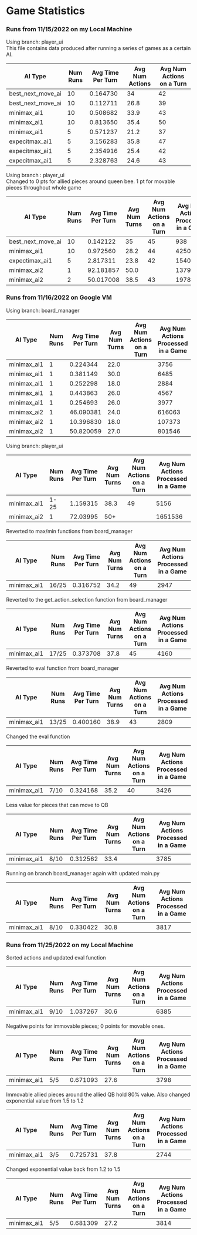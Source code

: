 # Game Statistics

### Runs from 11/15/2022 on my Local Machine

Using branch: player_ui \
This file contains data produced after running a series of games 
as a certain AI.

| AI Type           | Num Runs | Avg Time Per Turn | Avg Num Actions | Avg Num Actions on a Turn |
|-------------------|----------|-------------------|-----------------|---------------------------|
| best_next_move_ai | 10       | 0.164730          | 34              | 42                        |
| best_next_move_ai | 10       | 0.112711          | 26.8            | 39                        |
| minimax_ai1       | 10       | 0.508682          | 33.9            | 43                        |
| minimax_ai1       | 10       | 0.813650          | 35.4            | 50                        |
| minimax_ai1       | 5        | 0.571237          | 21.2            | 37                        |
| expecitmax_ai1    | 5        | 3.156283          | 35.8            | 47                        |
| expecitmax_ai1    | 5        | 2.354916          | 25.4            | 42                        |
| expecitmax_ai1    | 5        | 2.328763          | 24.6            | 43                        |

Using branch : player_ui \
Changed to 0 pts for allied pieces around queen bee. 1 pt for movable pieces throughout whole game

| AI Type           | Num Runs | Avg Time Per Turn | Avg Num Turns | Avg Num Actions on a Turn | Avg Num Actions Processed in a Game |
|-------------------|----------|-------------------|---------------|---------------------------|-------------------------------------|
| best_next_move_ai | 10       | 0.142122          | 35            | 45                        | 938                                 |
| minimax_ai1       | 10       | 0.972560          | 28.2          | 44                        | 4250                                |
| expectimax_ai1    | 5        | 2.817311          | 23.8          | 42                        | 15405                               |
| minimax_ai2       | 1        | 92.181857         | 50.0          |                           | 1379327                             |
| minimax_ai2       | 2        | 50.017008         | 38.5          | 43                        | 197811                              |


### Runs from 11/16/2022 on Google VM

Using branch: board_manager

| AI Type     | Num Runs | Avg Time Per Turn | Avg Num Turns | Avg Num Actions on a Turn | Avg Num Actions Processed in a Game |
|-------------|----------|-------------------|---------------|---------------------------|-------------------------------------|
| minimax_ai1 | 1        | 0.224344          | 22.0          |                           | 3756                                |
| minimax_ai1 | 1        | 0.381149          | 30.0          |                           | 6485                                |
| minimax_ai1 | 1        | 0.252298          | 18.0          |                           | 2884                                |
| minimax_ai1 | 1        | 0.443863          | 26.0          |                           | 4567                                |
| minimax_ai1 | 1        | 0.254693          | 26.0          |                           | 3977                                |
| minimax_ai2 | 1        | 46.090381         | 24.0          |                           | 616063                              |
| minimax_ai2 | 1        | 10.396830         | 18.0          |                           | 107373                              |
| minimax_ai2 | 1        | 50.820059         | 27.0          |                           | 801546                              |


Using branch: player_ui

| AI Type     | Num Runs | Avg Time Per Turn | Avg Num Turns | Avg Num Actions on a Turn | Avg Num Actions Processed in a Game |
|-------------|----------|-------------------|---------------|---------------------------|-------------------------------------|
| minimax_ai1 | 1-25     | 1.159315          | 38.3          | 49                        | 5156                                |
| minimax_ai2 | 1        | 72.03995          | 50+           |                           | 1651536                             |

Reverted to max/min functions from board_manager

| AI Type     | Num Runs | Avg Time Per Turn | Avg Num Turns | Avg Num Actions on a Turn | Avg Num Actions Processed in a Game |
|-------------|----------|-------------------|---------------|---------------------------|-------------------------------------|
| minimax_ai1 | 16/25    | 0.316752          | 34.2          | 49                        | 2947                                |

Reverted to the get_action_selection function from board_manager

| AI Type     | Num Runs | Avg Time Per Turn | Avg Num Turns | Avg Num Actions on a Turn | Avg Num Actions Processed in a Game |
|-------------|----------|-------------------|---------------|---------------------------|-------------------------------------|
| minimax_ai1 | 17/25    | 0.373708          | 37.8          | 45                        | 4160                                |

Reverted to eval function from board_manager

| AI Type     | Num Runs | Avg Time Per Turn | Avg Num Turns | Avg Num Actions on a Turn | Avg Num Actions Processed in a Game |
|-------------|----------|-------------------|---------------|---------------------------|-------------------------------------|
| minimax_ai1 | 13/25    | 0.400160          | 38.9          | 43                        | 2809                                |

Changed the eval function

| AI Type     | Num Runs | Avg Time Per Turn | Avg Num Turns | Avg Num Actions on a Turn | Avg Num Actions Processed in a Game |
|-------------|----------|-------------------|---------------|---------------------------|-------------------------------------|
| minimax_ai1 | 7/10     | 0.324168          | 35.2          | 40                        | 3426                                |

Less value for pieces that can move to QB

| AI Type     | Num Runs | Avg Time Per Turn | Avg Num Turns | Avg Num Actions on a Turn | Avg Num Actions Processed in a Game |
|-------------|----------|-------------------|---------------|---------------------------|-------------------------------------|
| minimax_ai1 | 8/10     | 0.312562          | 33.4          |                           | 3785                                |

Running on branch board_manager again with updated main.py

| AI Type     | Num Runs | Avg Time Per Turn | Avg Num Turns | Avg Num Actions on a Turn | Avg Num Actions Processed in a Game |
|-------------|----------|-------------------|---------------|---------------------------|-------------------------------------|
| minimax_ai1 | 8/10     | 0.330422          | 30.8          |                           | 3817                                |


### Runs from 11/25/2022 on my Local Machine

Sorted actions and updated eval function

| AI Type     | Num Runs | Avg Time Per Turn | Avg Num Turns | Avg Num Actions on a Turn | Avg Num Actions Processed in a Game |
|-------------|----------|-------------------|---------------|---------------------------|-------------------------------------|
| minimax_ai1 | 9/10     | 1.037267          | 30.6          |                           | 6385                                |

Negative points for immovable pieces; 0 points for movable ones.

| AI Type     | Num Runs | Avg Time Per Turn | Avg Num Turns | Avg Num Actions on a Turn | Avg Num Actions Processed in a Game |
|-------------|----------|-------------------|---------------|---------------------------|-------------------------------------|
| minimax_ai1 | 5/5      | 0.671093          | 27.6          |                           | 3798                                |

Immovable allied pieces around the allied QB hold 80% value.
Also changed exponential value from 1.5 to 1.2

| AI Type     | Num Runs | Avg Time Per Turn | Avg Num Turns | Avg Num Actions on a Turn | Avg Num Actions Processed in a Game |
|-------------|----------|-------------------|---------------|---------------------------|-------------------------------------|
| minimax_ai1 | 3/5      | 0.725731          | 37.8          |                           | 2744                                |

Changed exponential value back from 1.2 to 1.5

| AI Type     | Num Runs | Avg Time Per Turn | Avg Num Turns | Avg Num Actions on a Turn | Avg Num Actions Processed in a Game |
|-------------|----------|-------------------|---------------|---------------------------|-------------------------------------|
| minimax_ai1 | 5/5      | 0.681309          | 27.2          |                           | 3814                                |

